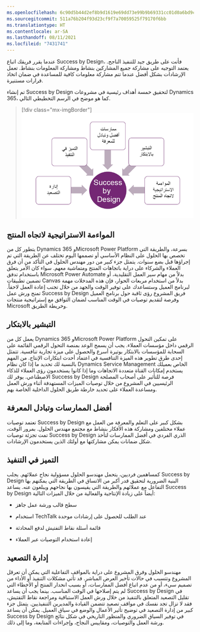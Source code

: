 ```yaml
---
ms.openlocfilehash: 6c90d5b44d2ef8b9d1619e69dd73e99b9b69331cc01d0a6bd9cbde043239df37
ms.sourcegitcommit: 511a76b204f93d23cf9f7a70059525f79170f6bb
ms.translationtype: HT
ms.contentlocale: ar-SA
ms.lasthandoff: 08/11/2021
ms.locfileid: "7431741"
---
```

عندما يقرر فريقك اتباع Success by Design، فأنت على طريق جيد للتنفيذ الناجح. يعتمد التوجيه على مشاركة جميع المشاركين بنشاط ومشاركة المعلومات بنشاط. تعمل الإرشادات بشكل أفضل عندما تتم مشاركة معلومات كافية للمساعدة في ضمان اتخاذ قرارات مستنيرة.

تم إنشاء Success by Design لتحقيق خمسة أهداف رئيسية في مشروعات Dynamics 365، كما هو موضح في الرسم التخطيطي التالي.

> [!div class="mx-imgBorder"]
> [![لقطة شاشة لمخطط الأهداف الرئيسية الخمسة لـ Success by Design.](../media/key-goals-c.png)](../media/key-goals-c.png#lightbox)

## <a name="product-direction-strategic-alignment"></a>المواءمة الاستراتيجية لاتجاه المنتج

يتطور كل من Dynamics 365 وMicrosoft Power Platform بسرعة، والطريقة التي تخصص بها الحلول على النظام الأساسي أو تصممها اليوم تختلف عن الطريقة التي تم إجراؤها قبل بضع سنوات. يتمثل جزء كبير من دور مهندس الحلول في التأكد من أن فرق العملاء والشركاء على دراية باتجاهات المنتج ومتماشية معهم. سواء كان الأمر يتعلق باستخدام تدفق Microsoft Power Automate بدلاً من مهام سير العمل التقليدية، أو تضمين تطبيقات Canvas بدلاً من استخدام مربعات الحوار، فإن هذه المدخلات مهمة لبرنامج العميل وستساعدك على توفير الوقت والجهد من خلال تجنب إعادة العمل لاحقاً.
تمنح ورش عمل Success by Design فريق المشروع رؤى ثاقبة حول برنامج العميل وفرصة لتقديم توصيات في الوقت المناسب لضمان التوافق مع إستراتيجية منتجات Microsoft وخريطة الطريق.

## <a name="innovation-evangelism"></a>التبشير بالابتكار

يعمل كل من Dynamics 365 وMicrosoft Power Platform على تمكين التحول الرقمي داخل مؤسسات العملاء. يجب أن يسمح الوعد بمنصة التحول الرقمي القائمة على السحابة للمؤسسات بالابتكار بوتيرة أسرع والحصول على ميزة تجارية تنافسية. تتمثل إحدى طرق تطوير هذه الميزة التنافسية في اعتماد أحدث ابتكارات الإنتاج. من المهم بالنسبة لك تحديد ما إذا كان نظام Dynamics Service Management الخاص بعميلك يستخدم إمكانات القناة متعددة الاتجاهات وما إذا كانوا يستخدمون رؤى العملاء للذكاء الاصطناعي. يوفر لك Success by Design فرصة للتأثير على أصحاب المصلحة الرئيسيين في المشروع من خلال توصيات الميزات المستهدفة أثناء ورش العمل ومساعدة العملاء على تحديد خارطة طريق الحلول الداخلية الخاصة بهم.

## <a name="best-practices-and-knowledge-sharing"></a>أفضل الممارسات وتبادل المعرفة

تعتمد توصيات Success by Design بشكل كبير على التعلم والمعرفة من العمل مع عملاء مختلفين ومشاركة هذه الأفكار بنشاط مع مجتمع مهندس الحلول. بمرور الوقت، تمت تجزئة توصيات Success by Design الذري الفردي في أفضل الممارسات لتأخذ شكل ضمانات يمكن مشاركتها مع أولئك الذين يستخدمون الإرشادات.

## <a name="execution-excellence"></a>التميز في التنفيذ

كمساهمين فرديين، يتحمل مهندسو الحلول مسؤولية نجاح عملائهم. يجلب Success by Design البنية الضرورية لتحقيق قدر أكبر من الاتساق في الطريقة التي يمكنهم بها التفاعل مع عملائهم والطريقة التي يقيسون بها نجاحهم ويبلغون عنه.
يساعد Success by Design أيضاً على زيادة الإنتاجية والفعالية من خلال الميزات التالية:

-   سطح قالب ورشة عمل جاهز

-   استخدام TechTalk عند الطلب للحصول على إرشادات موحدة

-   قائمة أسئلة نقاط التفتيش لدفع المحادثة

-   إعادة استخدام التوصيات عبر العملاء

## <a name="escalation-management"></a>إدارة التصعيد

مهندسو الحلول وفرق المشروع على دراية بالمواقف التفاعلية التي يمكن أن تعرقل المشروع وتتسبب في حالات تأخير العرض المباشر. قد تأتي مشكلات التنفيذ أو الأداء من تصميم سيء، أو من عدم اتباع أفضل الممارسات، أو بسبب انحدار المنتج أو الأخطاء التي لم يتم إصلاحها في الوقت المناسب. بينما يجب أن يساعد Success by Design في تقليل التصعيد المتعلق بالتنفيذ من خلال ورش العمل الاستباقية ومراجعة نقاط التفتيش، فقد لا تزال تجد نفسك في مواقف تصعيد تتضمن القيادة والمديرين التنفيذيين. يتمثل جزء كبير من إدارة التصعيد في توضيح تأثير الأعمال والوضع في سياق العميل. يمكن أن يساعد Success by Design في توفير السياق الضروري والمنظور التاريخي في شكل نتائج ورشة العمل والتوصيات، ومقاييس النجاح، وإجراءات المتابعة، وما إلى ذلك.
